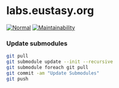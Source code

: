 # labs.eustasy.org

[![Normal](https://github.com/eustasy/labs.eustasy.org/actions/workflows/normal.yml/badge.svg)](https://github.com/eustasy/labs.eustasy.org/actions/workflows/normal.yml)
[![Maintainability](https://api.codeclimate.com/v1/badges/819e8d5bfbbd16b1c1f2/maintainability)](https://codeclimate.com/github/eustasy/labs.eustasy.org/maintainability)

### Update submodules

```bash
git pull
git submodule update --init --recursive
git submodule foreach git pull
git commit -am "Update Submodules"
git push
```
